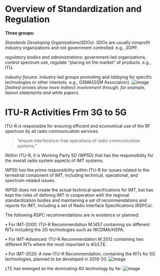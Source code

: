 # Overview of Standardization and Regulation
**Three groups:** 

_Standards Developing Organizations(SDOs)_: SDOs are usually nonprofit industry organizations and not government controlled. e.g., 3GPP.

_regulatory bodies and administrations_: government-led organizations, control spectrum use, regulate “placing on the market” of products. e.g., ITU.

_industry forums_: industry-led groups promoting and lobbying for specific technologies or other interests. e.g., GSMA(GSM Association).
![image](https://github.com/user-attachments/assets/59c6f9a9-ee74-49cc-87fc-ec533f8a3dfc)
_Dashed arrows show more indirect involvement through, for example, liaison statements and white papers._
# ITU-R Activities Frm 3G to 5G
ITU-R is responsible for ensuring efficient and economical use of the RF spectrum by all radio communication services.
> “ensure interference-free operations of radio communication systems,”

Within ITU-R, it is Working Party 5D (WP5D) that has the responsibility for the overall radio system aspects of IMT systems.

WP5D has the prime responsibility within ITU-R for issues related to the terrestrial component of IMT, including technical, operational, and spectrum-related issues.

WP5D does not create the actual technical specifications for IMT, but has kept the roles of defining IMT in cooperation with the regional standardization bodies and maintaining a set of recommendations and reports for IMT, including a set of Radio Interface Specifications (RSPCs).

The following RSPC recommendations are in existence or planned:

• For IMT-2000: ITU-R Recommendation M.1457 containing six different RITs including the 3G technologies such as WCDMA/HSPA.

• For IMT-Advanced: ITU-R Recommendation M.2012 containing two different RITs where the most important is 4G/LTE.

• For IMT-2020: A new ITU-R Recommendation, containing the RITs for 5G technologies, planned to be developed in 2019-20.
![image](https://github.com/user-attachments/assets/eb4e0d84-fa2e-4625-af56-c2a92f07916f)

LTE has emerged as the dominating 4G technology by far.
![image](https://github.com/user-attachments/assets/efd306ee-4d5c-419c-952f-05d1da50c441)
